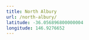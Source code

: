 ```yaml
---
title: North Albury
url: /north-albury/
latitude: -36.056896800000004
longitude: 146.9276652
---
```

